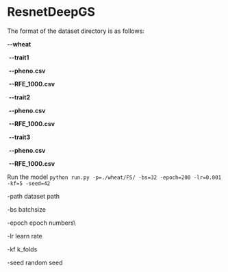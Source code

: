 # ResnetDeepGS
The format of the dataset directory is as follows:

**--wheat**

​	**--trait1**

​		**--pheno.csv**

​		**--RFE_1000.csv**

​	**--trait2**

​		**--pheno.csv**

​		**--RFE_1000.csv**

​	**--trait3**

​		**--pheno.csv**

​		**--RFE_1000.csv**

Run the model
`python run.py -p=./wheat/FS/ -bs=32 -epoch=200 -lr=0.001 -kf=5 -seed=42`

-path	dataset path

-bs	batchsize

-epoch	epoch numbers\

-lr	learn rate

-kf	k_folds

-seed	random seed

